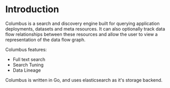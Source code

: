 # Introduction

Columbus is a search and discovery engine built for querying application deployments, datasets and meta resources. It can also optionally track data flow relationships between these resources and allow the user to view a representation of the data flow graph.

Columbus features:
* Full text search
* Search Tuning
* Data Lineage

Columbus is written in Go, and uses elasticsearch as it's storage backend.


